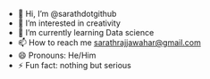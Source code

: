 - 👋 Hi, I’m @sarathdotgithub
- 👀 I’m interested in creativity
- 🌱 I’m currently learning Data science
- 📫 How to reach me sarathrajjawahar@gmail.com
- 😄 Pronouns: He/Him
- ⚡ Fun fact: nothing but serious

<!---
sarathdotgithub/sarathdotgithub is a ✨ special ✨ repository because its `README.md` (this file) appears on your GitHub profile.
You can click the Preview link to take a look at your changes.
--->
